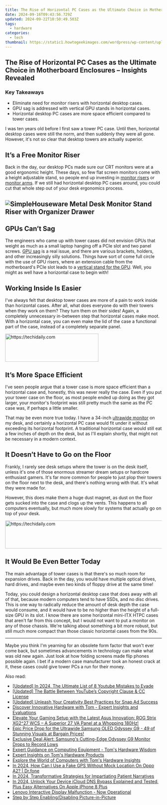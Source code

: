 ```yaml
---
title: The Rise of Horizontal PC Cases as the Ultimate Choice in Motherboard Enclosures – Insights Revealed
date: 2024-09-16T09:43:56.729Z
updated: 2024-09-22T10:50:49.503Z
tags:
  - hardware
categories:
  - tech
thumbnail: https://static1.howtogeekimages.com/wordpress/wp-content/uploads/2024/05/a-horizontal-pc-case-with-a-monitor-on-top-of-it.jpg
---
```


## The Rise of Horizontal PC Cases as the Ultimate Choice in Motherboard Enclosures – Insights Revealed

### Key Takeaways

* Eliminate need for monitor risers with horizontal desktop cases.
* GPU sag is addressed with vertical GPU stands in horizontal cases.
* Horizontal desktop PC cases are more space efficient compared to tower cases.

 I was ten years old before I first saw a tower PC case. Until then, horizontal desktop cases were still the norm, and then suddenly they were all gone. However, it's not so clear that desktop towers are actually superior.

##  It’s a Free Monitor Riser

 Back in the day, our desktop PCs made sure our CRT monitors were at a good ergonomic height. These days, so few flat screen monitors come with a height adjustable stand, so people end up investing in [monitor risers](https://www.amazon.com/SimpleHouseware-Metal-Monitor-Organizer-Drawer/dp/B075KP5JLH/?tag=hotoge-20&ascsubtag=UUhtgUeUpU2003307&asc%5Frefurl=https%3A%2F%2Fwww.howtogeek.com%2Fhorizontal-pc-cases-were-peak-case-design-heres-why%2F&asc%5Fcampaign=Evergreen) or [monitor arms](https://pokemon-go-android.techidaily.com/in-2024-here-are-some-reliable-ways-to-get-pokemon-go-friend-codes-for-honor-x9b-drfone-by-drfone-virtual-android/). If we still had horizontal desktop PC cases around, you could cut that whole step out of your desk ergonomics process.

## ![SimpleHouseware Metal Desk Monitor Stand Riser with Organizer Drawer](https://static0.howtogeekimages.com/wordpress/wp-content/uploads/2021/04/19617662.jpg) 

##  GPUs Can’t Sag

 The engineers who came up with tower cases did not envision GPUs that weight as much as a small laptop hanging off a PCIe slot and two panel screws. [GPU sag](https://common-error.techidaily.com/how-incompatible-drivers-can-compromise-the-integrity-of-your-ftdi-synchronous-data-transmission/) is a real issue, and there are various brackets, holders, and other increasingly silly solutions. Things have sort of come full circle with the use of GPU risers, where an extension cable from the motherboard's PCIe slot leads to a [vertical stand for the GPU](https://win11.techidaily.com/6-ways-to-fix-the-windows-11-mail-app-when-it-shows-html-code-for-emails/). Well, you might as well have a horizontal case to begin with!

##  Working Inside Is Easier

 I've always felt that desktop tower cases are more of a pain to work inside than horizontal cases. After all, what does everyone do with their towers when they work on them? They turn them on their sides! Again, a completely unnecessary in-between step that horizontal cases make moot. With a horizontal case, you can even make the lid of the case a functional part of the case, instead of a completely separate panel.

<!-- affiliate ads begin -->
<a href="https://25home.pxf.io/c/5597632/2148644/16836" target="_top" id="2148644">
  <img src="//a.impactradius-go.com/display-ad/16836-2148644" border="0" alt="https://techidaily.com" width="300" height="90"/>
</a>
<img height="0" width="0" src="https://25home.pxf.io/i/5597632/2148644/16836" style="position:absolute;visibility:hidden;" border="0" />
<!-- affiliate ads end -->

##  It’s More Space Efficient

 I've seen people argue that a tower case is more space efficient than a horizontal case and, honestly, this was never really the case. Even if you put your tower case on the floor, as most people ended up doing as they got larger, your monitor's footprint was still pretty much the same as the PC case was, if perhaps a little smaller.

 That may be even more true today. I have a 34-inch [ultrawide monitor](https://fox-friendly.techidaily.com/new-handheld-panorama-peacekeeper-360-stabilizer-for-2024/) on my desk, and certainly a horizontal PC case would fit under it without exceeding its horizontal footprint. A traditional horizontal case would still eat a few inches of depth on the desk, but as I'll explain shortly, that might not be necessary in a modern context.

##  It Doesn’t Have to Go on the Floor

 Frankly, I rarely see desk setups where the tower is on the desk itself, unless it's one of those enormous streamer dream setups or hardcore enthusiast gamers. It's far more common for people to just plop their towers on the floor next to the desk, and there's nothing wrong with that. It's what they were made for.

 However, this does make them a huge dust magnet, as dust on the floor gets sucked into the case and clogs up the vents. This happens to all computers eventually, but much more slowly for systems that actually go on top of your desk.

<!-- affiliate ads begin -->
<a href="https://aligracehair.sjv.io/c/5597632/1975807/19272" target="_top" id="1975807">
  <img src="//a.impactradius-go.com/display-ad/19272-1975807" border="0" alt="https://techidaily.com" width="728" height="90"/>
</a>
<img height="0" width="0" src="https://aligracehair.sjv.io/i/5597632/1975807/19272" style="position:absolute;visibility:hidden;" border="0" />
<!-- affiliate ads end -->

##  It Would Be Even Better Today

 The main advantage of tower cases is that there's so much room for expansion drives. Back in the day, you would have multiple optical drives, hard drives, and maybe even two kinds of floppy drive at the same time!

 Today, you could design a horizontal desktop case that does away with all of that, because modern computers tend to have SSDs, and no disc drives. This is one way to radically reduce the amount of desk depth the case would consume, and it would have to be no higher than the height of a full-size GPU in its slot. I know there are some horizontal mini-ITX HTPC cases that aren't far from this concept, but I would not want to put a monitor on any of those chassis. We're talking about something a bit more robust, but still much more compact than those classic horizontal cases from the 90s.

---

 Maybe you think I'm yearning for an obsolete form factor that won't ever come back, but sometimes advancements in technology can make what was old new again. Just look at how folding screens made flip phones possible again. I bet if a modern case manufacturer took an honest crack at it, these cases could give tower PCs a run for their money.

<ins class="adsbygoogle"
     style="display:block"
     data-ad-format="autorelaxed"
     data-ad-client="ca-pub-7571918770474297"
     data-ad-slot="1223367746"></ins>

<ins class="adsbygoogle"
     style="display:block"
     data-ad-client="ca-pub-7571918770474297"
     data-ad-slot="8358498916"
     data-ad-format="auto"
     data-full-width-responsive="true"></ins>

<span class="atpl-alsoreadstyle">Also read:</span>
<div><ul>
<li><a href="https://youtube-blog.techidaily.com/ed-in-2024-the-ultimate-list-of-8-youtube-mistakes-to-evade/"><u>[Updated] In 2024, The Ultimate List of 8 Youtube Mistakes to Evade</u></a></li>
<li><a href="https://facebook-video-footage.techidaily.com/updated-the-battle-between-youtubes-copyright-clause-and-cc-license/"><u>[Updated] The Battle Between YouTube’s Copyright Clause & CC License</u></a></li>
<li><a href="https://snapchat-videos.techidaily.com/updated-unleash-your-creativity-best-practices-for-snap-ad-success/"><u>[Updated] Unleash Your Creativity Best Practices for Snap Ad Success</u></a></li>
<li><a href="https://hardware-reviews.techidaily.com/discover-innovative-hardware-with-tom-expert-insights-and-evaluations/"><u>Discover Innovative Hardware with Tom - Expert Insights and Evaluations</u></a></li>
<li><a href="https://hardware-reviews.techidaily.com/elevate-your-gaming-setup-with-the-latest-asus-innovation-rog-strix-xg227-wcs-a-superior-27-va-panel-at-a-whopping-180hz/"><u>Elevate Your Gaming Setup with the Latest Asus Innovation: ROG Strix XG2^27 WCS – A Superior 27 VA Panel at a Whopping 180Hz!</u></a></li>
<li><a href="https://hardware-reviews.techidaily.com/epic-price-drop-for-the-ultrawide-samsung-oled-odyssey-g9-49-of-stunning-visuals-at-bargain-prices/"><u>Epic Price Drop for the Ultrawide Samsung OLED Odyssey G9 - 49 of Stunning Visuals at Bargain Prices!</u></a></li>
<li><a href="https://hardware-reviews.techidaily.com/exclusive-deal-alert-samsungs-cutting-edge-odyssey-g9-monitor-drops-to-record-lows/"><u>Exclusive Deal Alert: Samsung's Cutting-Edge Odyssey G9 Monitor Drops to Record Lows</u></a></li>
<li><a href="https://hardware-reviews.techidaily.com/expert-guidance-on-computing-equipment-toms-hardware-wisdom/"><u>Expert Guidance on Computing Equipment - Tom's Hardware Wisdom</u></a></li>
<li><a href="https://hardware-reviews.techidaily.com/expert-insights-on-toms-hardware-products/"><u>Expert Insights on Tom's Hardware Products</u></a></li>
<li><a href="https://hardware-reviews.techidaily.com/explore-the-world-of-computers-with-toms-hardware-insights/"><u>Explore the World of Computers with Tom's Hardware Insights</u></a></li>
<li><a href="https://review-topics.techidaily.com/in-2024-how-can-i-use-a-fake-gps-without-mock-location-on-oppo-a2-drfone-by-drfone-virtual-android/"><u>In 2024, How Can I Use a Fake GPS Without Mock Location On Oppo A2? | Dr.fone</u></a></li>
<li><a href="https://article-helps.techidaily.com/in-2024-transformative-strategies-for-impartiating-patient-narratives/"><u>In 2024, Transformative Strategies for Impartiating Patient Narratives</u></a></li>
<li><a href="https://activate-lock.techidaily.com/in-2024-unlock-your-device-icloud-dns-bypass-explained-and-tested-plus-easy-alternatives-on-apple-iphone-8-plus-by-drfone-ios/"><u>In 2024, Unlock Your Device iCloud DNS Bypass Explained and Tested, Plus Easy Alternatives On Apple iPhone 8 Plus</u></a></li>
<li><a href="https://network-issues.techidaily.com/lenovo-interactive-display-malfunction-now-operational/"><u>Lenovo Interactive Display Malfunction - Now Operational</u></a></li>
<li><a href="https://extra-hints.techidaily.com/step-by-step-enablingdisabling-picture-in-picture/"><u>Step by Step Enabling/Disabling Picture-in-Picture</u></a></li>
</ul></div>

